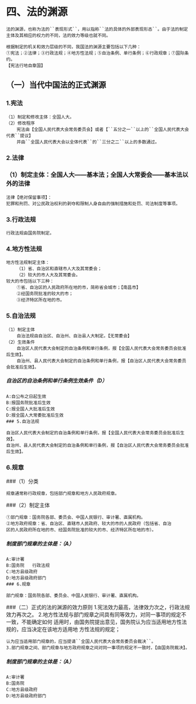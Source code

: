 # 四、法的渊源

    法的渊源，也称为法的``表现形式``，用以指称``法的具体的外部表现形态``。由于法的制定主体及其相应的权力的不同，法的效力等级也就不同。

    根据制定的机关和效力层级的不同，我国法的渊源主要包括以下几种：
    ①宪法；②法律；③行政法规；④地方性法规；⑤自治条例、单行条例；⑥行政规章；⑦国际条约。
    【宪法行地自章国】

## （一）当代中国法的正式渊源

### 1.宪法
    （1）制定和修改主体：全国人大。
    （2）修改程序
        宪法由【全国人民代表大会常务委员会】或者【``五分之一``以上的``全国人民代表大会代表``提议】
        并由``全国人民代表大会以全体代表``的``三分之二``以上的多数通过。
        
### 2.法律
### （1）制定主体：全国人大——基本法；全国人大常委会——基本法以外的法律

    法律【绝对保留事项】：
    犯罪和刑罚、对公民政治权利的剥夺和限制人身自由的强制措施和处罚、司法制度等事项。
    
### 3.行政法规
    行政法规由国务院制定。
    
### 4.地方性法规
    地方性法规制定主体：
        （1）省、自治区和直辖市人大及其常委会；
        （2）较大的市人大及其常委会。
    较大的市包括以下三种：
        ①省、自治区的人民政府所在地的市，简称省会城市；【南昌市】
        ②经国务院批准的较大的市；
        ③经济特区所在地的市。

### 5.自治法规
    （1）制定主体
        自治法规由自治区、自治州、自治县人大制定。【无常委会】
    （2）生效条件
        自治区人民代表大会制定的自治条例和单行条例，报【全国人民代表大会常务委员会批准后生效】。
        自治州、县人民代表大会制定的自治条例和单行条例，报【自治区人民代表大会常务委员会批准后生效】。


##### 自治区的自治条例和单行条例生效条件（D）
    A:自公布之日起生效
    B:报国务院批准后生效
    C:报全国人大批准后生效
    D:报全国人大常委批准后生效
    ### 5.自治法规

    自治区人民代表大会制定的自治条例和单行条例，报【全国人民代表大会常务委员会批准后生效】。
    自治州、县人民代表大会制定的自治条例和单行条例，报【自治区人民代表大会常务委员会批准后生效】。        

### 6.规章
###（1）分类

    规章通常称行政规章，包括部门规章和地方人民政府规章。
    
###（2）制定主体

    ①部门规章：国务院各部、委员会、中国人民银行、审计署、直属机构。
    ②地方政府规章：省、自治区、直辖市人民政府、较大的市的人民政府（包括省、自治
    区的人民政府所在地的市、经国务院批准的较大的市、经济特区所在地的市）。
    
##### 制度部门规章的主体是：（A）
    A:审计署
    B:国务院   行政法规
    C:地方县级政府
    D:地方县级政府部门
    ### 6.规章

    部门规章：国务院各部、委员会、中国人民银行、审计署、直属机构。    
    
###（二）正式的法的渊源的效力原则
    1.宪法效力最高，法律效力次之，行政法规效力再次之。
    2.地方性法规与部门规章之间具有同等效力，对同一事项的规定不一致，不能确定如何
    适用时，由国务院提出意见，国务院认为应当适用地方性法规的，应当决定在该地方适用地
    方性法规的规定；
    
    认为应当适用部门规章的，应当提请``全国人民代表大会常务委员会裁决``。
    3.部门规章之间、部门规章与地方政府规章之间对同一事项的规定不一致时，【由国务院裁决】。

##### 制度部门规章的主体是：（A）
    A:审计署
    B:国务院
    C:地方县级政府
    D:地方县级政府部门

